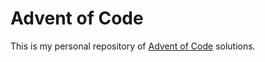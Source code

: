# Advent of Code

This is my personal repository of [Advent of Code](https://adventofcode.com/) solutions.
